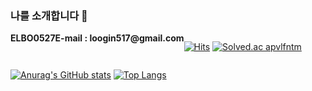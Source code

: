 ### 나를 소개합니다 👋
  
<div align="center" style="display: flex;">
  <strong >ELBO0527</strong>
  <div><strong>E-mail : loogin517@gmail.com</strong></div>
  <div>
    
[![Hits](https://hits.seeyoufarm.com/api/count/incr/badge.svg?url=https%3A%2F%2Fgithub.com%2FELBO0527&count_bg=%2379C83D&title_bg=%23555555&icon=bilibili.svg&icon_color=%23E7E7E7&title=hits&edge_flat=false)](https://hits.seeyoufarm.com) 
  [![Solved.ac apvlfntm](http://mazassumnida.wtf/api/mini/generate_badge?boj=apvlfntm)](https://solved.ac/apvlfntm)
    
  </div>
 </div> 

<div>

   [![Anurag's GitHub stats](https://github-readme-stats.vercel.app/api?username=ELBO0527)](https://github.com/ELBO0527/github-readme-stats)
[![Top Langs](https://github-readme-stats.vercel.app/api/top-langs/?username=ELBO0527&layout=compact)](https://github.com/ELBO0527/github-readme-stats)&nbsp;
</div>
<!--
- - -
<div  align="center">
  
[![Solved.acapvlfntm](http://mazassumnida.wtf/api/v2/generate_badge?boj=apvlfntm)](https://solved.ac/apvlfntm) &nbsp;
![mazandi profile](http://mazandi.herokuapp.com/api?handle=apvlfntm&theme=warm)
  
</div>

-->
<!--

**ELBO0527/elbo0527** is a ✨ _special_ ✨ repository because its `README.md` (this file) appears on your GitHub profile.

Here are some ideas to get you started:

- 🔭 I’m currently working on ...
- 🌱 I’m currently learning ...
- 👯 I’m looking to collaborate on ...
- 🤔 I’m looking for help with ...
- 💬 Ask me about ...
- 📫 How to reach me: ...
- 😄 Pronouns: ...
- ⚡ Fun fact: ...
-->

